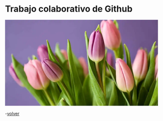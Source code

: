# Trabajo colaborativo de Github

![Flores](/Img/ciencias_naturales-flores-tierra_-planeta_499960581_154305913_1024x576.webp)

-[volver](/index.md)